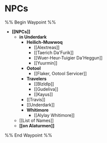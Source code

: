 # NPCs
%% Begin Waypoint %%
- **[[NPCs]]**
	- **in Underdark**
		- **Heilich-Muwwoq**
			- [[Alextreas]]
			- [[Taerich Da'Furik]]
			- [[Wuer-Heur-Tuigier Da'Heggun]]
			- [[Yuurmin]]
		- **Ootool**
			- [[Flaker, Ootool Servicer]]
		- **Travelers**
			- [[Blzldlp]]
			- [[Gudeliva]]
			- [[Kayus]]
		- [[Travis]]
		- [[Underdark]]
		- **Whitimore**
			- [[Alylay Whitimore]]
	- [[List of Names]]
	- **[[on Alaturmen]]**

%% End Waypoint %%